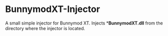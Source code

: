 BunnymodXT-Injector
===================

A small simple injector for Bunnymod XT. Injects ***BunnymodXT.dll** from the directory where the injector is located.
